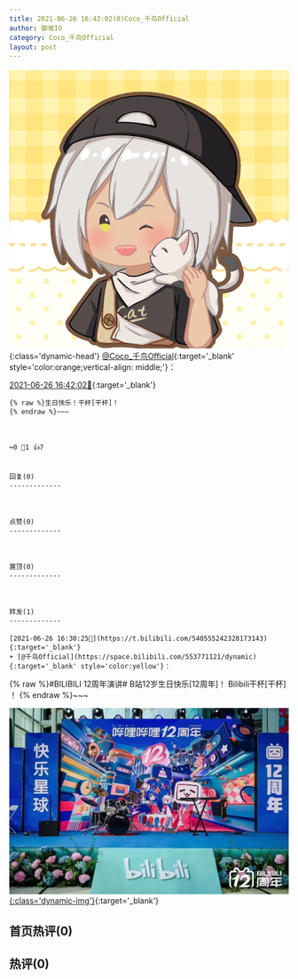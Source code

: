 ```yaml
---
title: 2021-06-26 16:42:02(0)Coco_千鸟Official
author: 御坂IO
category: Coco_千鸟Official
layout: post
---
```


![img](/images/85e485bc0dbd0cde4d15f24d7cffe9704618ad10.jpg){:class='dynamic-head'}
[@Coco_千鸟Official](https://space.bilibili.com/1891728206/dynamic){:target='_blank' style='color:orange;vertical-align: middle;'}：

[2021-06-26 16:42:02🔗](https://t.bilibili.com/540558235916203850){:target='_blank'}

~~~
{% raw %}生日快乐！干杯[干杯]！
{% endraw %}~~~



↪️0 💬1 👍7


回复(0)
-------------



点赞(0)
-------------



置顶(0)
-------------



转发(1)
-------------

[2021-06-26 16:30:25🔗](https://t.bilibili.com/540555242328173143){:target='_blank'}
+ [@千鸟Official](https://space.bilibili.com/553771121/dynamic){:target='_blank' style='color:yellow'}：
~~~
{% raw %}#BILIBILI 12周年演讲# B站12岁生日快乐[12周年]！ Bilibili干杯[干杯] ！
{% endraw %}~~~


[![img](/images/53fb11fce7d4a440a298d9de0f74453dd0406486.jpg){:class='dynamic-img'}](/images/53fb11fce7d4a440a298d9de0f74453dd0406486.jpg){:target='_blank'}




首页热评(0)
-------------



热评(0)
-------------



